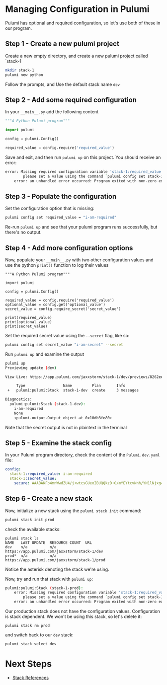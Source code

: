 # Managing Configuration in Pulumi

Pulumi has optional and required configuration, so let's use both of these in our program.

## Step 1 - Create a new pulumi project

Create a new empty directory, and create a new pulumi project called `stack-1

```bash
mkdir stack-1
pulumi new python
```

Follow the prompts, and Use the default stack name `dev`

## Step 2 - Add some required configuration

In your `__main__.py` add the following content

```python
"""A Python Pulumi program"""

import pulumi

config = pulumi.Config()

required_value = config.require('required_value')
```

Save and exit, and then run `pulumi up` on this project. You should receive an error:

```bash
error: Missing required configuration variable 'stack-1:required_value'
        please set a value using the command `pulumi config set stack-1:required_value <value>`
    error: an unhandled error occurred: Program exited with non-zero exit code: 1
```

## Step 3 - Populate the configuration

Set the configuration option that is missing:

```bash
pulumi config set required_value = "i-am-required"
```

Re-run `pulumi up` and see that your pulumi program runs successfully, but there's no output.

## Step 4 - Add more configuration options

Now, populate your `__main__.py` with two other configuration values and use the python `print()` function to log their values

```
"""A Python Pulumi program"""

import pulumi

config = pulumi.Config()

required_value = config.require('required_value')
optional_value = config.get('optional_value')
secret_value = config.require_secret('secret_value')

print(required_value)
print(optional_value)
print(secret_value)
```

Set the required secret value using the `--secret` flag, like so:

```bash
pulumi config set secret_value "i-am-secret" --secret
```

Run `pulumi up` and examine the output

```bash
pulumi up 
Previewing update (dev)

View Live: https://app.pulumi.com/jaxxstorm/stack-1/dev/previews/8262ee83-26f9-4ae4-9378-3f415cf76227

     Type                 Name         Plan       Info
 +   pulumi:pulumi:Stack  stack-1-dev  create     3 messages

Diagnostics:
  pulumi:pulumi:Stack (stack-1-dev):
    i-am-required
    None
    <pulumi.output.Output object at 0x10db3fe80>
```

Note that the secret output is not in plaintext in the terminal

## Step 5 - Examine the stack config

In your Pulumi program directory, check the content of the `Pulumi.dev.yaml` file:

```yaml
config:
  stack-1:required_value: i-am-required
  stack-1:secret_value:
    secure: AAABAKFp4mnWwdZU4/j+wtcsGUeoIBUQQkzD+O/mYEYtcvNnh/YN1lNjxg==
```

## Step 6 - Create a new stack

Now, initialize a new stack using the `pulumi stack init` command:

```bash
pulumi stack init prod
```

check the available stacks:

```
pulumi stack ls
NAME   LAST UPDATE  RESOURCE COUNT  URL
dev    n/a          n/a             https://app.pulumi.com/jaxxstorm/stack-1/dev
prod*  n/a          n/a             https://app.pulumi.com/jaxxstorm/stack-1/prod
```

Notice the asterisk denoting the stack we're using.

Now, try and run that stack with `pulumi up`:

```bash
pulumi:pulumi:Stack (stack-1-prod):
    error: Missing required configuration variable 'stack-1:required_value'
        please set a value using the command `pulumi config set stack-1:required_value <value>`
    error: an unhandled error occurred: Program exited with non-zero exit code: 1
````

Our production stack does not have the configuration values. Configuration is stack dependent. We won't be using this stack, so let's delete it:

```
pulumi stack rm prod
```

and switch back to our `dev` stack:

```bash
pulumi stack select dev
```

# Next Steps

* [Stack References](../lab-03/README.md)
